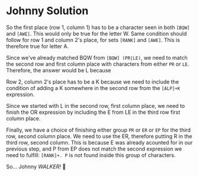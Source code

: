# Johnny Solution

So the first place (row 1, column 1) has to be a character seen in both `[BQW]` and `[AWE]`. This would only be true for the letter W. Same condition should follow for row 1 and column 2's place, for sets `[RANK]` and `[AWE]`. This is therefore true for letter A. 

Since we've already matched BQW from `[BQW] (PR|LE)`, we need to match the second row and first column place with characters from either `PR` or `LE`. Therefore, the answer would be L because 

Row 2, column 2's place has to be a K because we need to include the condition of adding a K somewhere in the second row from the `[ALP]+K` expression. 

Since we started with L in the second row, first column place, we need to finish the OR expression by including the E from LE in the third row first column place. 

Finally, we have a choice of finishing either group `PR` or `ER` or `EP` for the third row, second column place. We need to use the ER, therefore putting R in the third row, second column. This is because E was already acounted for in our previous step, and P from EP does not match the second expression we need to fulfill: `[RANK]+. P` is not found inside this group of characters.


So... Johnny *WALKER!* 🎥
